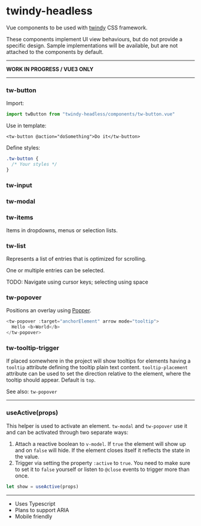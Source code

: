 # twindy-headless

Vue components to be used with [twindy](https://github.com/holtwick/twindy) CSS framework.

These components implement UI view behaviours, but do not provide a specific design. Sample implementations will be available, but are not attached to the components by default.

---

**WORK IN PROGRESS / VUE3 ONLY**

---

### tw-button

Import:

```js
import twButton from "twindy-headless/components/tw-button.vue"
```

Use in template:

```vue
<tw-button @action="doSomething">Do it</tw-button>
```

Define styles:

```css
.tw-button {
  /* Your styles */
}
```

### tw-input

### tw-modal

### tw-items

Items in dropdowns, menus or selection lists.

### tw-list

Represents a list of entries that is optimized for scrolling.

One or multiple entries can be selected.

TODO: Navigate using cursor keys; selecting using space

### tw-popover

Positions an overlay using [Popper](https://popper.js.org/).

```js
<tw-popover :target="anchorElement" arrow mode="tooltip">
  Hello <b>World</b>
</tw-popover>
```

### tw-tooltip-trigger

If placed somewhere in the project will show tooltips for elements having a `tooltip` attribute defining the tooltip plain text content. `tooltip-placement` attribute can be used to set the direction relative to the element, where the tooltip should appear. Default is `top`.

See also: `tw-popover`

---

### useActive(props)

This helper is used to activate an element. `tw-modal` and `tw-popover` use it and can be activated through two separate ways:

1. Attach a reactive boolean to `v-model`. If `true` the element will show up and on `false` will hide. If the element closes itself it reflects the state in the value.
2. Trigger via setting the property `:active` to `true`. You need to make sure to set it to `false` yourself or listen to `@close` events to trigger more than once.

```ts
let show = useActive(props)
```

---

- Uses Typescript
- Plans to support ARIA
- Mobile friendly
 
